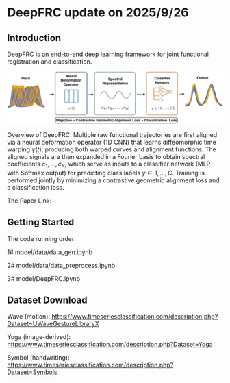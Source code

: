 # DeepFRC update on 2025/9/26

## Introduction

DeepFRC is an end-to-end deep learning framework for joint functional registration and classification.

![DeepFRC Model](images/overview.png)

Overview of DeepFRC. Multiple raw functional trajectories are first aligned via a neural deformation operator (1D CNN) that learns diffeomorphic time warping $\gamma(t)$, producing both warped curves and alignment functions. The aligned signals are then expanded in a Fourier basis to obtain spectral coefficients $c_1, \dots, c_K$, which serve as inputs to a classifier network (MLP with Softmax output) for predicting class labels $y \in {1,\dots,C}$. Training is performed jointly by minimizing a contrastive geometric alignment loss and a classification loss.

The Paper Link: 

## Getting Started

The code running order:

1# model/data/data_gen.ipynb

2# model/data/data_preprocess.ipynb

3# model/DeepFRC.ipynb

## Dataset Download

Wave (motion): https://www.timeseriesclassification.com/description.php?Dataset=UWaveGestureLibraryX

Yoga (image-derived): https://www.timeseriesclassification.com/description.php?Dataset=Yoga

Symbol (handwriting): https://www.timeseriesclassification.com/description.php?Dataset=Symbols





